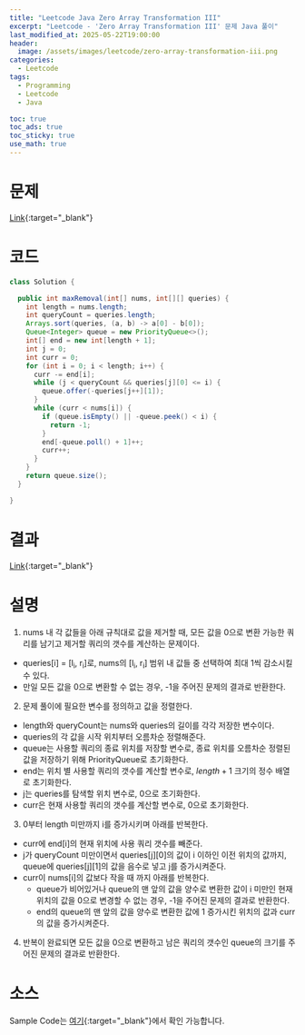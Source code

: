 ```yaml
---
title: "Leetcode Java Zero Array Transformation III"
excerpt: "Leetcode - 'Zero Array Transformation III' 문제 Java 풀이"
last_modified_at: 2025-05-22T19:00:00
header:
  image: /assets/images/leetcode/zero-array-transformation-iii.png
categories:
  - Leetcode
tags:
  - Programming
  - Leetcode
  - Java

toc: true
toc_ads: true
toc_sticky: true
use_math: true
---
```

# 문제
[Link](https://leetcode.com/problems/zero-array-transformation-iii/){:target="_blank"}

# 코드
```java
class Solution {

  public int maxRemoval(int[] nums, int[][] queries) {
    int length = nums.length;
    int queryCount = queries.length;
    Arrays.sort(queries, (a, b) -> a[0] - b[0]);
    Queue<Integer> queue = new PriorityQueue<>();
    int[] end = new int[length + 1];
    int j = 0;
    int curr = 0;
    for (int i = 0; i < length; i++) {
      curr -= end[i];
      while (j < queryCount && queries[j][0] <= i) {
        queue.offer(-queries[j++][1]);
      }
      while (curr < nums[i]) {
        if (queue.isEmpty() || -queue.peek() < i) {
          return -1;
        }
        end[-queue.poll() + 1]++;
        curr++;
      }
    }
    return queue.size();
  }

}
```

# 결과
[Link](https://leetcode.com/problems/zero-array-transformation-iii/submissions/1641174043/){:target="_blank"}

# 설명
1. nums 내 각 값들을 아래 규칙대로 값을 제거할 때, 모든 값을 0으로 변환 가능한 쿼리를 남기고 제거할 쿼리의 갯수를 계산하는 문제이다.
- queries[i] = [l<sub>i</sub>, r<sub>i</sub>]로, nums의 [l<sub>i</sub>, r<sub>i</sub>] 범위 내 값들 중 선택하여 최대 1씩 감소시킬 수 있다.
- 만일 모든 값을 0으로 변환할 수 없는 경우, -1을 주어진 문제의 결과로 반환한다.

2. 문제 풀이에 필요한 변수를 정의하고 값을 정렬한다.
- length와 queryCount는 nums와 queries의 길이를 각각 저장한 변수이다.
- queries의 각 값을 시작 위치부터 오름차순 정렬해준다.
- queue는 사용할 쿼리의 종료 위치를 저장할 변수로, 종료 위치를 오름차순 정렬된 값을 저장하기 위해 PriorityQueue로 초기화한다.
- end는 위치 별 사용할 쿼리의 갯수를 계산할 변수로, $length + 1$ 크기의 정수 배열로 초기화한다.
- j는 queries를 탐색할 위치 변수로, 0으로 초기화한다.
- curr은 현재 사용할 쿼리의 갯수를 계산할 변수로, 0으로 초기화한다.

3. 0부터 length 미만까지 i를 증가시키며 아래를 반복한다.
- curr에 end[i]의 현재 위치에 사용 쿼리 갯수를 빼준다.
- j가 queryCount 미만이면서 queries[j][0]의 값이 i 이하인 이전 위치의 값까지, queue에 queries[j][1]의 값을 음수로 넣고 j를 증가시켜준다.
- curr이 nums[i]의 값보다 작을 때 까지 아래를 반복한다.
  - queue가 비어있거나 queue의 맨 앞의 값을 양수로 변환한 값이 i 미만인 현재 위치의 값을 0으로 변경할 수 없는 경우, -1을 주어진 문제의 결과로 반환한다.
  - end의 queue의 맨 앞의 값을 양수로 변환한 값에 1 증가시킨 위치의 값과 curr의 값을 증가시켜준다.

4. 반복이 완료되면 모든 값을 0으로 변환하고 남은 쿼리의 갯수인 queue의 크기를 주어진 문제의 결과로 반환한다.

# 소스
Sample Code는 [여기](https://github.com/GracefulSoul/leetcode/blob/master/src/main/java/gracefulsoul/problems/ZeroArrayTransformationIII.java){:target="_blank"}에서 확인 가능합니다.
